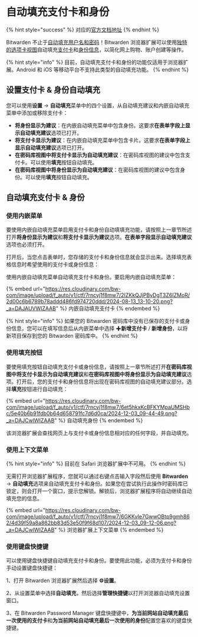 # 自动填充支付卡和身份

{% hint style="success" %}
对应的[官方文档地址](https://bitwarden.com/help/article/auto-fill-card-id/)
{% endhint %}

Bitwarden 不止于[自动填充用户名和密码](auto-fill-logins-in-browser-extensions.md)！Bitwarden 浏览器扩展可以使用[独特的选项卡视图](auto-fill-logins-in-browser-extensions.md)自动填充[支付卡](../../../your-vault/vault-items.md#zhi-fu-ka)和[身份信息](../../../your-vault/vault-items.md#shen-fen)，以简化网上购物、账户创建等操作。

{% hint style="info" %}
目前，自动填充支付卡和身份的功能仅适用于浏览器扩展。Android 和 iOS 等移动平台不支持此类型的自动填充功能。
{% endhint %}

## 设置支付卡 & 身份自动填充 <a href="#set-up-card-and-identity-autofill" id="set-up-card-and-identity-autofill"></a>

您可以使用**设置** → **自动填充**菜单中的四个设置，从自动填充建议和内嵌自动填充菜单中添加或移除支付卡：

* **将身份显示为建议**：在内嵌自动填充菜单中包含身份。这要求**在表单字段上显示自动填充建议**选项已打开。
* **将支付卡显示为建议**：在内嵌自动填充菜单中包含卡片。这要求**在表单字段上显示自动填充建议**选项已打开。
* **在密码库视图中将支付卡显示为自动填充建议**：在密码库视图的建议中包含支付卡。可以使用**填充**按钮自动填充。
* **在密码库视图中将身份显示为自动填充建议**：在密码库视图的建议中包含身份。可以使用**填充**按钮自动填充。

## 自动填充支付卡 & 身份 <a href="#autofilling-cards-and-identities" id="autofilling-cards-and-identities"></a>

### 使用内嵌菜单 <a href="#using-the-inline-menu" id="using-the-inline-menu"></a>

要使用内嵌自动填充菜单启用支付卡和身份自动填填充功能，请按照上一章节所述打开**将身份显示为建议**和**将支付卡显示为建议**选项。**在表单字段显示自动填充建议**选项也必须打开。

打开后，当您点击表单时，您存储的支付卡和身份信息就会显示出来。选择填充表格信息时希望使用的支付卡或身份信息：

使用内嵌自动填充菜单自动填充支付卡和身份。要启用内嵌自动填充菜单：

{% embed url="https://res.cloudinary.com/bw-com/image/upload/f_auto/v1/ctf/7rncvj1f8mw7/2IZKkQJjPBvDgT3Z6IZMoR/2d00c6b6789b78addd486fd974720ddd/2024-08-13_13-10-20.png?_a=DAJAUVWIZAAB" %}
内嵌自动填充支付卡
{% endembed %}

{% hint style="info" %}
如果您的 Bitwarden 密码库中没有已保存的支付卡或身份信息，您可以在填写信息后从内嵌菜单中选择 ✚**新增支付卡** / **新增身份**，以将新项目保存到您的 Bitwarden 密码库中。
{% endhint %}

### 使用填充按钮 <a href="#using-the-fill-button" id="using-the-fill-button"></a>

要使用填充按钮自动填充支付卡或身份信息，请按照上一章节所述打开**在密码库视图中将支付卡显示为自动填充建议**和**在密码库视图中将身份显示为自动填充建议**选项。打开后，您的支付卡和身份信息将出现在密码库视图的自动填充建议部分。选择**填充**按钮进行自动填充：

{% embed url="https://res.cloudinary.com/bw-com/image/upload/f_auto/v1/ctf/7rncvj1f8mw7/6et5hkxKcBFKYMpaUMSHbc/5e40b6b91fdb0b64d658791fc7d6d0ca/2024-12-03_09-44-49.png?_a=DAJCwlWIZAAB" %}
自动填充身份
{% endembed %}

该浏览器扩展会查找网页上与支付卡或身份信息相对应的任何字段，并自动填充。

### 使用上下文菜单 <a href="#using-the-context-menu" id="using-the-context-menu"></a>

{% hint style="info" %}
目前在 Safari 浏览器扩展中不可用。
{% endhint %}

无需打开浏览器扩展程序，您就可以通过右键点击输入字段然后使用 **Bitwarden** → **自动填充**选项来自动填充支付卡和身份。如果您在尝试执行此操作时密码库已锁定，则会打开一个窗口，提示您解锁。解锁后，浏览器扩展程序将自动继续自动填充您的信息。

{% embed url="https://res.cloudinary.com/bw-com/image/upload/f_auto/v1/ctf/7rncvj1f8mw7/6GKKvIe7GwwOBtp9gmh862/4d39f59a8a862bb83d53e50f9f68d107/2024-12-03_09-12-06.png?_a=DAJCwlWIZAAB" %}
浏览器扩展上下文菜单
{% endembed %}

### 使用键盘快捷键 <a href="#using-keyboard-shortcuts" id="using-keyboard-shortcuts"></a>

可以使用键盘快捷键自动填充支付卡和身份。要使用此功能，必须为支付卡和身份手动设置键盘快捷键：

1、打开 Bitwarden 浏览器扩展然后选择 **⚙️设置**。

2、从设置菜单中选择**自动填充**，然后选择**管理快捷键**以打开浏览器自动填充设置窗口。

3、在 Bitwarden Password Manager 键盘快捷键中，**为当前网站自动填充最后一次使用的支付卡**和**为当前网站自动填充最后一次使用的身份**配置您喜欢的键盘快捷键。
